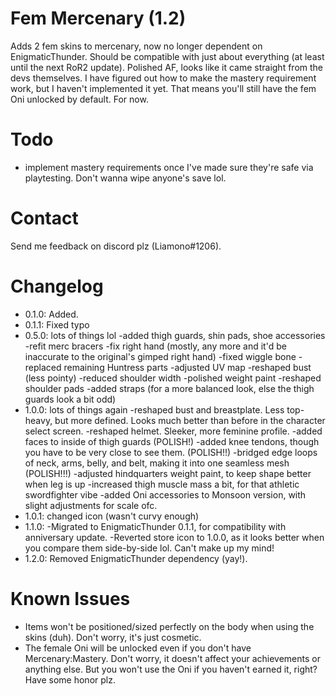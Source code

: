 # Fem Mercenary (1.2)
Adds 2 fem skins to mercenary, now no longer dependent on EnigmaticThunder. Should be compatible with just about everything (at least until the next RoR2 update). Polished AF, looks like it came straight from the devs themselves. I have figured out how to make the mastery requirement work, but I haven't implemented it yet. That means you'll still have the fem Oni unlocked by default. For now.

# Todo
- implement mastery requirements once I've made sure they're safe via playtesting. Don't wanna wipe anyone's save lol.

# Contact
Send me feedback on discord plz (Liamono#1206).

# Changelog
- 0.1.0: Added.
- 0.1.1: Fixed typo
- 0.5.0: lots of things lol
-added thigh guards, shin pads, shoe accessories
-refit merc bracers
-fix right hand (mostly, any more and it'd be inaccurate to the original's gimped right hand)
-fixed wiggle bone
-replaced remaining Huntress parts
-adjusted UV map
-reshaped bust (less pointy)
-reduced shoulder width
-polished weight paint
-reshaped shoulder pads
-added straps (for a more balanced look, else the thigh guards look a bit odd)
- 1.0.0: lots of things again
-reshaped bust and breastplate. Less top-heavy, but more defined. Looks much better than before in the character select screen.
-reshaped helmet. Sleeker, more feminine profile.
-added faces to inside of thigh guards (POLISH!)
-added knee tendons, though you have to be very close to see them. (POLISH!!)
-bridged edge loops of neck, arms, belly, and belt, making it into one seamless mesh (POLISH!!!)
-adjusted hindquarters weight paint, to keep shape better when leg is up
-increased thigh muscle mass a bit, for that athletic swordfighter vibe
-added Oni accessories to Monsoon version, with slight adjustments for scale ofc.
- 1.0.1: changed icon (wasn't curvy enough)
- 1.1.0: 
-Migrated to EnigmaticThunder 0.1.1, for compatibility with anniversary update.
-Reverted store icon to 1.0.0, as it looks better when you compare them side-by-side lol. Can't make up my mind!
- 1.2.0: Removed EnigmaticThunder dependency (yay!). 

# Known Issues
- Items won't be positioned/sized perfectly on the body when using the skins (duh). Don't worry, it's just cosmetic.
- The female Oni will be unlocked even if you don't have Mercenary:Mastery. Don't worry, it doesn't affect your achievements or anything else. But you won't use the Oni if you haven't earned it, right? Have some honor plz.